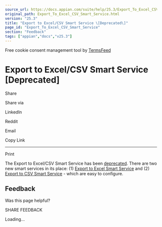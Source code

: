 ```yaml
---
source_url: https://docs.appian.com/suite/help/25.3/Export_To_Excel_CSV_Smart_Service.html
original_path: Export_To_Excel_CSV_Smart_Service.html
version: "25.3"
title: "Export to Excel/CSV Smart Service \[Deprecated\]"
page_id: "Export_To_Excel_CSV_Smart_Service"
section: "Feedback"
tags: ["appian","docs","v25.3"]
---
```



Free cookie consent management tool by [TermsFeed](https://www.termsfeed.com/)

# Export to Excel/CSV Smart Service \[Deprecated\]

Share

Share via

LinkedIn

Reddit

Email

Copy Link

* * *

Print

The Export to Excel/CSV Smart Service has been [deprecated](Deprecated_Features.html). There are two new smart services in its place: (1) [Export to Excel Smart Service](Export_To_Excel_Smart_Service.html) and (2) [Export to CSV Smart Service](Export_To_CSV_Smart_Service.html) - which are easy to configure.

## Feedback

Was this page helpful?

SHARE FEEDBACK

Loading...